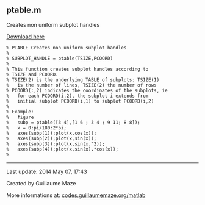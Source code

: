 ## ptable.m ##
Creates non uniform subplot handles

[Download here](http://guillaumemaze.googlecode.com/svn/trunk/matlab/codes/graphicxPlots/ptable.m)

```
% PTABLE Creates non uniform subplot handles
%
% SUBPLOT_HANDLE = ptable(TSIZE,PCOORD)
%
% This function creates subplot handles according to
% TSIZE and PCOORD.
% TSIZE(2) is the underlying TABLE of subplots: TSIZE(1)
%	is the number of lines, TSIZE(2) the number of rows
% PCOORD(:,2) indicates the coordinates of the subplots, ie
% 	for each PCOORD(i,2), the subplot i extends from
%	initial subplot PCOORD(i,1) to subplot PCOORD(i,2)
%
% Example: 
%	figure
% 	subp = ptable([3 4],[1 6 ; 3 4 ; 9 11; 8 8]);
%	x = 0:pi/180:2*pi;
%	axes(subp(1));plot(x,cos(x));
%	axes(subp(2));plot(x,sin(x));
%	axes(subp(3));plot(x,sin(x.^2));
%	axes(subp(4));plot(x,sin(x).*cos(x));
%
```

---

Last update: 2014 May 07, 17:43

Created by Guillaume Maze

More informations at: [codes.guillaumemaze.org/matlab](http://codes.guillaumemaze.org/matlab)